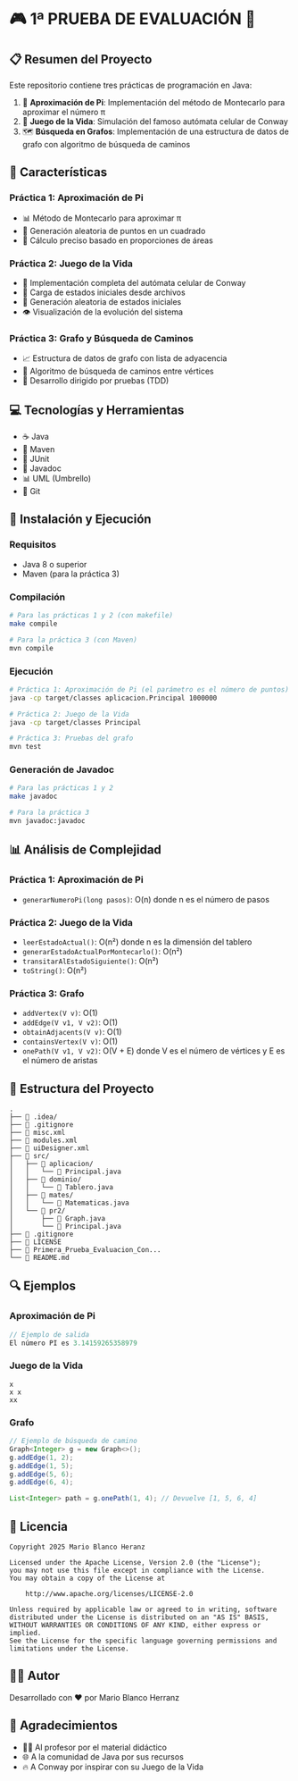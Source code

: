 # 🎮 1ª PRUEBA DE EVALUACIÓN  🧮

## 📋 Resumen del Proyecto
Este repositorio contiene tres prácticas de programación en Java:

1. 🔢 **Aproximación de Pi**: Implementación del método de Montecarlo para aproximar el número π
2. 🦠 **Juego de la Vida**: Simulación del famoso autómata celular de Conway
3. 🗺️ **Búsqueda en Grafos**: Implementación de una estructura de datos de grafo con algoritmo de búsqueda de caminos

## 🚀 Características

### Práctica 1: Aproximación de Pi
- 📊 Método de Montecarlo para aproximar π
- 🎯 Generación aleatoria de puntos en un cuadrado
- 📏 Cálculo preciso basado en proporciones de áreas

### Práctica 2: Juego de la Vida
- 🧫 Implementación completa del autómata celular de Conway
- 📄 Carga de estados iniciales desde archivos
- 🎲 Generación aleatoria de estados iniciales
- 👁️ Visualización de la evolución del sistema

### Práctica 3: Grafo y Búsqueda de Caminos
- 📈 Estructura de datos de grafo con lista de adyacencia
- 🧭 Algoritmo de búsqueda de caminos entre vértices
- 🧪 Desarrollo dirigido por pruebas (TDD)

## 💻 Tecnologías y Herramientas

- ☕ Java
- 🧰 Maven
- 🧪 JUnit
- 📝 Javadoc
- 📊 UML (Umbrello)
- 📁 Git

## 🔧 Instalación y Ejecución

### Requisitos
- Java 8 o superior
- Maven (para la práctica 3)

### Compilación
```bash
# Para las prácticas 1 y 2 (con makefile)
make compile

# Para la práctica 3 (con Maven)
mvn compile
```

### Ejecución
```bash
# Práctica 1: Aproximación de Pi (el parámetro es el número de puntos)
java -cp target/classes aplicacion.Principal 1000000

# Práctica 2: Juego de la Vida
java -cp target/classes Principal

# Práctica 3: Pruebas del grafo
mvn test
```

### Generación de Javadoc
```bash
# Para las prácticas 1 y 2
make javadoc

# Para la práctica 3
mvn javadoc:javadoc
```

## 📊 Análisis de Complejidad

### Práctica 1: Aproximación de Pi
- `generarNumeroPi(long pasos)`: O(n) donde n es el número de pasos

### Práctica 2: Juego de la Vida
- `leerEstadoActual()`: O(n²) donde n es la dimensión del tablero
- `generarEstadoActualPorMontecarlo()`: O(n²)
- `transitarAlEstadoSiguiente()`: O(n²)
- `toString()`: O(n²)

### Práctica 3: Grafo
- `addVertex(V v)`: O(1)
- `addEdge(V v1, V v2)`: O(1)
- `obtainAdjacents(V v)`: O(1)
- `containsVertex(V v)`: O(1)
- `onePath(V v1, V v2)`: O(V + E) donde V es el número de vértices y E es el número de aristas

## 📝 Estructura del Proyecto
````
.
├── 📁 .idea/
├── 📄 .gitignore
├── 📄 misc.xml
├── 📄 modules.xml
├── 📄 uiDesigner.xml
├── 📁 src/
│   ├── 📁 aplicacion/
│   │   └── 📄 Principal.java
│   ├── 📁 dominio/
│   │   └── 📄 Tablero.java
│   ├── 📁 mates/
│   │   └── 📄 Matematicas.java
│   └── 📁 pr2/
│       ├── 📄 Graph.java
│       └── 📄 Principal.java
├── 📄 .gitignore
├── 📄 LICENSE
├── 📄 Primera_Prueba_Evaluacion_Con...
└── 📄 README.md
````

## 🔍 Ejemplos

### Aproximación de Pi
```java
// Ejemplo de salida
El número PI es 3.14159265358979
```

### Juego de la Vida
```
x
x x
xx
```

### Grafo
```java
// Ejemplo de búsqueda de camino
Graph<Integer> g = new Graph<>();
g.addEdge(1, 2);
g.addEdge(1, 5);
g.addEdge(5, 6);
g.addEdge(6, 4);

List<Integer> path = g.onePath(1, 4); // Devuelve [1, 5, 6, 4]
```

## 📜 Licencia
```
Copyright 2025 Mario Blanco Heranz

Licensed under the Apache License, Version 2.0 (the "License");
you may not use this file except in compliance with the License.
You may obtain a copy of the License at

    http://www.apache.org/licenses/LICENSE-2.0

Unless required by applicable law or agreed to in writing, software
distributed under the License is distributed on an "AS IS" BASIS,
WITHOUT WARRANTIES OR CONDITIONS OF ANY KIND, either express or implied.
See the License for the specific language governing permissions and
limitations under the License.
```

## 👨‍💻 Autor

Desarrollado con ❤️ por Mario Blanco Herranz

## 🙏 Agradecimientos
- 👨‍🏫 Al profesor por el material didáctico
- 🌐 A la comunidad de Java por sus recursos
- 🔥 A Conway por inspirar con su Juego de la Vida

